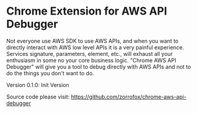 # Chrome Extension for AWS API Debugger

Not everyone use AWS SDK to use AWS APIs, and when you want to directly interact with AWS low level APIs it is a very painful experience. Services signature, parameters, element, etc., will exhaust all your enthusiasm in some no your core business logic. "Chrome AWS API Debugger" will give you a tool to debug directly with AWS APIs and not to do the things you don't want to do.

Version 0.1.0: Init Version

Source code please visit: https://github.com/zorrofox/chrome-aws-api-debugger
